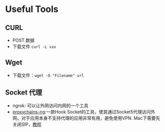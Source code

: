 # Useful Tools
## CURL
- POST 数据
- 下载文件
    `curl -L xxx`
## Wget
- 下载文件：`wget -O "Filename" url`
## Socket 代理
- ngrok: 可以让外网访问内网的一个工具
- [proxychains-ng](https://github.com/rofl0r/proxychains-ng):一款Hook Socket的工具，使其通过Socket5代理访问外网，对于应用本身不支持代理的应用非常有用，避免使用VPN. Mac下需要先关闭SIP，[教程](https://blog.csdn.net/king_cpp_py/article/details/79560634)
